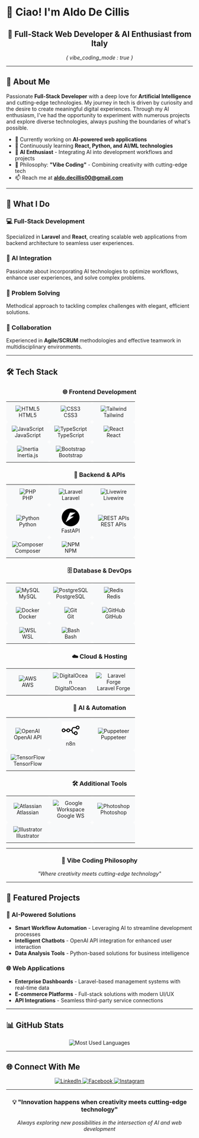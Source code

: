 # 👋 Ciao! I'm Aldo De Cillis

<div align="center">
  <h2>🚀 Full-Stack Web Developer & AI Enthusiast from Italy</h2>
  <p><em>{ vibe_coding_mode : true }</em></p>
</div>

---

## 🌟 About Me

Passionate **Full-Stack Developer** with a deep love for **Artificial Intelligence** and cutting-edge technologies. My journey in tech is driven by curiosity and the desire to create meaningful digital experiences. Through my AI enthusiasm, I've had the opportunity to experiment with numerous projects and explore diverse technologies, always pushing the boundaries of what's possible.

- 🔭 Currently working on **AI-powered web applications**
- 🌱 Continuously learning **React, Python, and AI/ML technologies**
- 🤖 **AI Enthusiast** - Integrating AI into development workflows and projects
- 🎯 Philosophy: **"Vibe Coding"** - Combining creativity with cutting-edge tech
- 📫 Reach me at **aldo.decillis00@gmail.com**

---

## 🚀 What I Do

### 💻 Full-Stack Development
Specialized in **Laravel** and **React**, creating scalable web applications from backend architecture to seamless user experiences.

### 🤖 AI Integration
Passionate about incorporating AI technologies to optimize workflows, enhance user experiences, and solve complex problems.

### 🧩 Problem Solving
Methodical approach to tackling complex challenges with elegant, efficient solutions.

### 👥 Collaboration
Experienced in **Agile/SCRUM** methodologies and effective teamwork in multidisciplinary environments.

---

## 🛠️ Tech Stack

<div align="center">

### 🌐 **Frontend Development**
<table>
<tr>
<td align="center" width="96" style="background-color: #f8f9fa; padding: 10px; border-radius: 8px;">
<img src="https://cdn.jsdelivr.net/gh/devicons/devicon/icons/html5/html5-original.svg" width="48" height="48" alt="HTML5" />
<br>HTML5
</td>
<td align="center" width="96" style="background-color: #f8f9fa; padding: 10px; border-radius: 8px;">
<img src="https://cdn.jsdelivr.net/gh/devicons/devicon/icons/css3/css3-original.svg" width="48" height="48" alt="CSS3" />
<br>CSS3
</td>
<td align="center" width="96" style="background-color: #f8f9fa; padding: 10px; border-radius: 8px;">
<img src="https://raw.githubusercontent.com/simple-icons/simple-icons/develop/icons/tailwindcss.svg" width="48" height="48" alt="Tailwind" />
<br>Tailwind
</td>
</tr>
<tr>
<td align="center" width="96" style="background-color: #f8f9fa; padding: 10px; border-radius: 8px;">
<img src="https://cdn.jsdelivr.net/gh/devicons/devicon/icons/javascript/javascript-original.svg" width="48" height="48" alt="JavaScript" />
<br>JavaScript
</td>
<td align="center" width="96" style="background-color: #f8f9fa; padding: 10px; border-radius: 8px;">
<img src="https://cdn.jsdelivr.net/gh/devicons/devicon/icons/typescript/typescript-original.svg" width="48" height="48" alt="TypeScript" />
<br>TypeScript
</td>
<td align="center" width="96" style="background-color: #f8f9fa; padding: 10px; border-radius: 8px;">
<img src="https://cdn.jsdelivr.net/gh/devicons/devicon/icons/react/react-original.svg" width="48" height="48" alt="React" />
<br>React
</td>
</tr>
<tr>
<td align="center" width="96" style="background-color: #f8f9fa; padding: 10px; border-radius: 8px;">
<img src="https://raw.githubusercontent.com/simple-icons/simple-icons/develop/icons/inertia.svg" width="48" height="48" alt="Inertia" />
<br>Inertia.js
</td>
<td align="center" width="96" style="background-color: #f8f9fa; padding: 10px; border-radius: 8px;">
<img src="https://cdn.jsdelivr.net/gh/devicons/devicon/icons/bootstrap/bootstrap-original.svg" width="48" height="48" alt="Bootstrap" />
<br>Bootstrap
</td>
<td align="center" width="96" style="background-color: #f8f9fa; padding: 10px; border-radius: 8px;">
</td>
</tr>
</table>

### 🔧 **Backend & APIs**
<table>
<tr>
<td align="center" width="96" style="background-color: #f8f9fa; padding: 10px; border-radius: 8px;">
<img src="https://cdn.jsdelivr.net/gh/devicons/devicon/icons/php/php-original.svg" width="48" height="48" alt="PHP" />
<br>PHP
</td>
<td align="center" width="96" style="background-color: #f8f9fa; padding: 10px; border-radius: 8px;">
<img src="https://raw.githubusercontent.com/simple-icons/simple-icons/develop/icons/laravel.svg" width="48" height="48" alt="Laravel" />
<br>Laravel
</td>
<td align="center" width="96" style="background-color: #f8f9fa; padding: 10px; border-radius: 8px;">
<img src="https://raw.githubusercontent.com/simple-icons/simple-icons/develop/icons/livewire.svg" width="48" height="48" alt="Livewire" />
<br>Livewire
</td>
</tr>
<tr>
<td align="center" width="96" style="background-color: #f8f9fa; padding: 10px; border-radius: 8px;">
<img src="https://cdn.jsdelivr.net/gh/devicons/devicon/icons/python/python-original.svg" width="48" height="48" alt="Python" />
<br>Python
</td>
<td align="center" width="96" style="background-color: #f8f9fa; padding: 10px; border-radius: 8px;">
<img src="https://raw.githubusercontent.com/simple-icons/simple-icons/develop/icons/fastapi.svg" width="48" height="48" alt="FastAPI" />
<br>FastAPI
</td>
<td align="center" width="96" style="background-color: #f8f9fa; padding: 10px; border-radius: 8px;">
<img src="https://raw.githubusercontent.com/simple-icons/simple-icons/develop/icons/postman.svg" width="48" height="48" alt="REST APIs" />
<br>REST APIs
</td>
</tr>
<tr>
<td align="center" width="96" style="background-color: #f8f9fa; padding: 10px; border-radius: 8px;">
<img src="https://cdn.jsdelivr.net/gh/devicons/devicon/icons/composer/composer-original.svg" width="48" height="48" alt="Composer" />
<br>Composer
</td>
<td align="center" width="96" style="background-color: #f8f9fa; padding: 10px; border-radius: 8px;">
<img src="https://cdn.jsdelivr.net/gh/devicons/devicon/icons/npm/npm-original-wordmark.svg" width="48" height="48" alt="NPM" />
<br>NPM
</td>
<td align="center" width="96" style="background-color: #f8f9fa; padding: 10px; border-radius: 8px;">
</td>
</tr>
</table>

### 🗄️ **Database & DevOps**
<table>
<tr>
<td align="center" width="96" style="background-color: #f8f9fa; padding: 10px; border-radius: 8px;">
<img src="https://cdn.jsdelivr.net/gh/devicons/devicon/icons/mysql/mysql-original.svg" width="48" height="48" alt="MySQL" />
<br>MySQL
</td>
<td align="center" width="96" style="background-color: #f8f9fa; padding: 10px; border-radius: 8px;">
<img src="https://cdn.jsdelivr.net/gh/devicons/devicon/icons/postgresql/postgresql-original.svg" width="48" height="48" alt="PostgreSQL" />
<br>PostgreSQL
</td>
<td align="center" width="96" style="background-color: #f8f9fa; padding: 10px; border-radius: 8px;">
<img src="https://cdn.jsdelivr.net/gh/devicons/devicon/icons/redis/redis-original.svg" width="48" height="48" alt="Redis" />
<br>Redis
</td>
</tr>
<tr>
<td align="center" width="96" style="background-color: #f8f9fa; padding: 10px; border-radius: 8px;">
<img src="https://cdn.jsdelivr.net/gh/devicons/devicon/icons/docker/docker-original.svg" width="48" height="48" alt="Docker" />
<br>Docker
</td>
<td align="center" width="96" style="background-color: #f8f9fa; padding: 10px; border-radius: 8px;">
<img src="https://cdn.jsdelivr.net/gh/devicons/devicon/icons/git/git-original.svg" width="48" height="48" alt="Git" />
<br>Git
</td>
<td align="center" width="96" style="background-color: #f8f9fa; padding: 10px; border-radius: 8px;">
<img src="https://cdn.jsdelivr.net/gh/devicons/devicon/icons/github/github-original.svg" width="48" height="48" alt="GitHub" />
<br>GitHub
</td>
</tr>
<tr>
<td align="center" width="96" style="background-color: #f8f9fa; padding: 10px; border-radius: 8px;">
<img src="https://cdn.jsdelivr.net/gh/devicons/devicon/icons/ubuntu/ubuntu-plain.svg" width="48" height="48" alt="WSL" />
<br>WSL
</td>
<td align="center" width="96" style="background-color: #f8f9fa; padding: 10px; border-radius: 8px;">
<img src="https://cdn.jsdelivr.net/gh/devicons/devicon/icons/bash/bash-original.svg" width="48" height="48" alt="Bash" />
<br>Bash
</td>
<td align="center" width="96" style="background-color: #f8f9fa; padding: 10px; border-radius: 8px;">
</td>
</tr>
</table>

### ☁️ **Cloud & Hosting**
<table>
<tr>
<td align="center" width="96" style="background-color: #f8f9fa; padding: 10px; border-radius: 8px;">
<img src="https://cdn.jsdelivr.net/gh/devicons/devicon/icons/amazonwebservices/amazonwebservices-plain-wordmark.svg" width="48" height="48" alt="AWS" />
<br>AWS
</td>
<td align="center" width="96" style="background-color: #f8f9fa; padding: 10px; border-radius: 8px;">
<img src="https://cdn.jsdelivr.net/gh/devicons/devicon/icons/digitalocean/digitalocean-original.svg" width="48" height="48" alt="DigitalOcean" />
<br>DigitalOcean
</td>
<td align="center" width="96" style="background-color: #f8f9fa; padding: 10px; border-radius: 8px;">
<img src="https://raw.githubusercontent.com/simple-icons/simple-icons/develop/icons/laravel.svg" width="48" height="48" alt="Laravel Forge" />
<br>Laravel Forge
</td>
</tr>
</table>

### 🤖 **AI & Automation**
<table>
<tr>
<td align="center" width="96" style="background-color: #f8f9fa; padding: 10px; border-radius: 8px;">
<img src="https://raw.githubusercontent.com/simple-icons/simple-icons/develop/icons/openai.svg" width="48" height="48" alt="OpenAI" />
<br>OpenAI API
</td>
<td align="center" width="96" style="background-color: #f8f9fa; padding: 10px; border-radius: 8px;">
<img src="https://raw.githubusercontent.com/simple-icons/simple-icons/develop/icons/n8n.svg" width="48" height="48" alt="n8n" />
<br>n8n
</td>
<td align="center" width="96" style="background-color: #f8f9fa; padding: 10px; border-radius: 8px;">
<img src="https://cdn.jsdelivr.net/gh/devicons/devicon/icons/puppeteer/puppeteer-plain.svg" width="48" height="48" alt="Puppeteer" />
<br>Puppeteer
</td>
</tr>
<tr>
<td align="center" width="96" style="background-color: #f8f9fa; padding: 10px; border-radius: 8px;">
<img src="https://cdn.jsdelivr.net/gh/devicons/devicon/icons/tensorflow/tensorflow-original.svg" width="48" height="48" alt="TensorFlow" />
<br>TensorFlow
</td>
<td align="center" width="96" style="background-color: #f8f9fa; padding: 10px; border-radius: 8px;">
</td>
<td align="center" width="96" style="background-color: #f8f9fa; padding: 10px; border-radius: 8px;">
</td>
</tr>
</table>

### 🛠️ **Additional Tools**
<table>
<tr>
<td align="center" width="96" style="background-color: #f8f9fa; padding: 10px; border-radius: 8px;">
<img src="https://cdn.jsdelivr.net/gh/devicons/devicon/icons/jira/jira-original.svg" width="48" height="48" alt="Atlassian" />
<br>Atlassian
</td>
<td align="center" width="96" style="background-color: #f8f9fa; padding: 10px; border-radius: 8px;">
<img src="https://raw.githubusercontent.com/simple-icons/simple-icons/develop/icons/googledrive.svg" width="48" height="48" alt="Google Workspace" />
<br>Google WS
</td>
<td align="center" width="96" style="background-color: #f8f9fa; padding: 10px; border-radius: 8px;">
<img src="https://cdn.jsdelivr.net/gh/devicons/devicon/icons/photoshop/photoshop-line.svg" width="48" height="48" alt="Photoshop" />
<br>Photoshop
</td>
</tr>
<tr>
<td align="center" width="96" style="background-color: #f8f9fa; padding: 10px; border-radius: 8px;">
<img src="https://cdn.jsdelivr.net/gh/devicons/devicon/icons/illustrator/illustrator-line.svg" width="48" height="48" alt="Illustrator" />
<br>Illustrator
</td>
<td align="center" width="96" style="background-color: #f8f9fa; padding: 10px; border-radius: 8px;">
</td>
<td align="center" width="96" style="background-color: #f8f9fa; padding: 10px; border-radius: 8px;">
</td>
</tr>
</table>

</div>

---

<div align="center">
  <h3>🎵 <strong>Vibe Coding Philosophy</strong></h3>
  <p><em>"Where creativity meets cutting-edge technology"</em></p>
</div>

---

## 🎯 Featured Projects

### 🤖 AI-Powered Solutions
- **Smart Workflow Automation** - Leveraging AI to streamline development processes
- **Intelligent Chatbots** - OpenAI API integration for enhanced user interaction
- **Data Analysis Tools** - Python-based solutions for business intelligence

### 🌐 Web Applications
- **Enterprise Dashboards** - Laravel-based management systems with real-time data
- **E-commerce Platforms** - Full-stack solutions with modern UI/UX
- **API Integrations** - Seamless third-party service connections

---

## 📊 GitHub Stats

<div align="center">
  <img src="https://github-readme-stats.vercel.app/api/top-langs?username=aldodecillis&show_icons=true&locale=en&layout=compact&theme=radical" alt="Most Used Languages" />
</div>

---

## 🌐 Connect With Me

<p align="center">
  <a href="https://www.linkedin.com/in/aldo-de-cillis-web-developer/" target="_blank">
    <img src="https://raw.githubusercontent.com/rahuldkjain/github-profile-readme-generator/master/src/images/icons/Social/linked-in-alt.svg" alt="LinkedIn" height="40" width="40" />
  </a>
  <a href="https://www.facebook.com/aldo.decillis/" target="_blank">
    <img src="https://raw.githubusercontent.com/rahuldkjain/github-profile-readme-generator/master/src/images/icons/Social/facebook.svg" alt="Facebook" height="40" width="40" />
  </a>
  <a href="https://www.instagram.com/a.di.ci/" target="_blank">
    <img src="https://raw.githubusercontent.com/rahuldkjain/github-profile-readme-generator/master/src/images/icons/Social/instagram.svg" alt="Instagram" height="40" width="40" />
  </a>
</p>

---

<div align="center">
  <h3>💡 "Innovation happens when creativity meets cutting-edge technology"</h3>
  <p><em>Always exploring new possibilities in the intersection of AI and web development</em></p>
</div>
